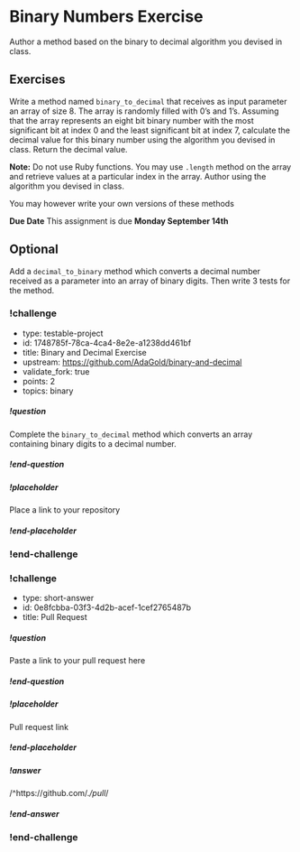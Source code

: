 # Binary Numbers Exercise


Author a method based on the binary to decimal algorithm you devised in class.

## Exercises

Write a method named `binary_to_decimal` that receives as input parameter an array of size 8. The array is randomly filled with 0’s and 1’s. Assuming that the array represents an eight bit binary number with the most significant bit at index 0 and the least significant bit at index 7, calculate the decimal value for this binary number using the algorithm you devised in class. Return the decimal value.

**Note:** Do not use Ruby functions. You may use `.length` method on the array and retrieve values at a particular index in the array. Author using the algorithm you devised in class.

You may however write your own versions of these methods

**Due Date**  This assignment is due  **Monday September 14th**

## Optional

Add a `decimal_to_binary` method which converts a decimal number received as a parameter into an array of binary digits.  Then write 3 tests for the method.

<!-- >>>>>>>>>>>>>>>>>>>>>> BEGIN CHALLENGE >>>>>>>>>>>>>>>>>>>>>> -->
<!-- Replace everything in square brackets [] and remove brackets  -->

### !challenge

* type: testable-project
* id: 1748785f-78ca-4ca4-8e2e-a1238dd461bf
* title: Binary and Decimal Exercise
* upstream: https://github.com/AdaGold/binary-and-decimal
* validate_fork: true
* points: 2
* topics: binary

##### !question

Complete the `binary_to_decimal` method which converts an array containing binary digits to a decimal number.

##### !end-question

##### !placeholder

Place a link to your repository

##### !end-placeholder

<!-- other optional sections -->
<!-- !hint - !end-hint (markdown, users can see after a failed attempt) -->
<!-- !rubric - !end-rubric (markdown, instructors can see while scoring a checkpoint) -->
<!-- !explanation - !end-explanation (markdown, students can see after answering correctly) -->

### !end-challenge

<!-- ======================= END CHALLENGE ======================= -->

<!-- >>>>>>>>>>>>>>>>>>>>>> BEGIN CHALLENGE >>>>>>>>>>>>>>>>>>>>>> -->
<!-- Replace everything in square brackets [] and remove brackets  -->

### !challenge

* type: short-answer
* id: 0e8fcbba-03f3-4d2b-acef-1cef2765487b
* title: Pull Request
<!-- * points: [1] (optional, the number of points for scoring as a checkpoint) -->
<!-- * topics: [python, pandas] (optional the topics for analyzing points) -->

##### !question

Paste a link to your pull request here

##### !end-question

##### !placeholder

Pull request link

##### !end-placeholder

##### !answer

/^https:\/\/github.com\/.*\/pull*/

##### !end-answer

<!-- other optional sections -->
<!-- !hint - !end-hint (markdown, users can see after a failed attempt) -->
<!-- !rubric - !end-rubric (markdown, instructors can see while scoring a checkpoint) -->
<!-- !explanation - !end-explanation (markdown, students can see after answering correctly) -->

### !end-challenge

<!-- ======================= END CHALLENGE ======================= -->
